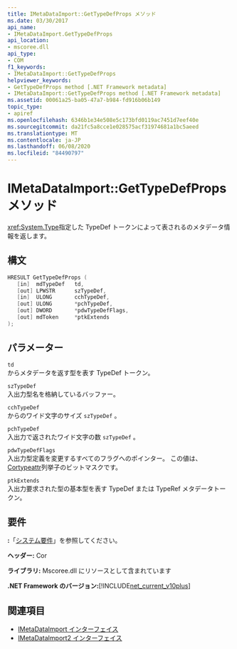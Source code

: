 ```yaml
---
title: IMetaDataImport::GetTypeDefProps メソッド
ms.date: 03/30/2017
api_name:
- IMetaDataImport.GetTypeDefProps
api_location:
- mscoree.dll
api_type:
- COM
f1_keywords:
- IMetaDataImport::GetTypeDefProps
helpviewer_keywords:
- GetTypeDefProps method [.NET Framework metadata]
- IMetaDataImport::GetTypeDefProps method [.NET Framework metadata]
ms.assetid: 00061a25-ba05-47a7-b984-fd916b06b149
topic_type:
- apiref
ms.openlocfilehash: 6346b1e34e508e5c173bfd0119ac7451d7eef40e
ms.sourcegitcommit: da21fc5a8cce1e028575acf31974681a1bc5aeed
ms.translationtype: MT
ms.contentlocale: ja-JP
ms.lasthandoff: 06/08/2020
ms.locfileid: "84490797"
---
```

# <a name="imetadataimportgettypedefprops-method"></a>IMetaDataImport::GetTypeDefProps メソッド
<xref:System.Type>指定した TypeDef トークンによって表されるのメタデータ情報を返します。  
  
## <a name="syntax"></a>構文  
  
```cpp  
HRESULT GetTypeDefProps (  
   [in]  mdTypeDef   td,  
   [out] LPWSTR      szTypeDef,  
   [in]  ULONG       cchTypeDef,  
   [out] ULONG       *pchTypeDef,  
   [out] DWORD       *pdwTypeDefFlags,  
   [out] mdToken     *ptkExtends  
);  
```  
  
## <a name="parameters"></a>パラメーター  
 `td`  
 からメタデータを返す型を表す TypeDef トークン。  
  
 `szTypeDef`  
 入出力型名を格納しているバッファー。  
  
 `cchTypeDef`  
 からのワイド文字のサイズ `szTypeDef` 。  
  
 `pchTypeDef`  
 入出力で返されたワイド文字の数 `szTypeDef` 。  
  
 `pdwTypeDefFlags`  
 入出力型定義を変更するすべてのフラグへのポインター。 この値は、 [Cortypeattr](cortypeattr-enumeration.md)列挙子のビットマスクです。  
  
 `ptkExtends`  
 入出力要求された型の基本型を表す TypeDef または TypeRef メタデータトークン。  
  
## <a name="requirements"></a>要件  
 **:**「[システム要件](../../get-started/system-requirements.md)」を参照してください。  
  
 **ヘッダー:** Cor  
  
 **ライブラリ:** Mscoree.dll にリソースとして含まれています  
  
 **.NET Framework のバージョン:**[!INCLUDE[net_current_v10plus](../../../../includes/net-current-v10plus-md.md)]  
  
## <a name="see-also"></a>関連項目

- [IMetaDataImport インターフェイス](imetadataimport-interface.md)
- [IMetaDataImport2 インターフェイス](imetadataimport2-interface.md)
